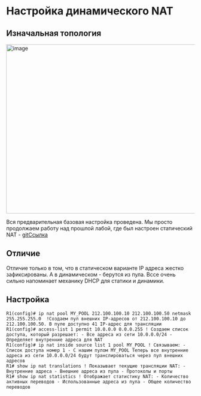 # Настройка динамического NAT
## Изначальная топология
<img width="848" height="451" alt="image" src="https://github.com/user-attachments/assets/32b2ea33-504e-4384-aaa8-1ee7fb92805a" />

Вся предварительная базовая настройка проведена. Мы просто продолжаем работу над прошлой лабой, где был настроен статический NAT - [gitСсылка](<img width="848" height="451" alt="image" src="https://github.com/user-attachments/assets/1a875d05-2dc0-47a7-8697-0619e23b75cb" />
)

## Отличие
Отличие только в том, что в статическом варианте IP адреса жестко зафиксированы. А в динамическом - берутся из пула. Вссе очень сильно напоминает механику DHCP для статики и динамики. 

## Настройка
```
R1(config)# ip nat pool MY_POOL 212.100.100.10 212.100.100.50 netmask 255.255.255.0  !Создаем пул внешних IP-адресов от 212.100.100.10 до 212.100.100.50. В пуле доступно 41 IP-адрес для трансляции
R1(config)# access-list 1 permit 10.0.0.0 0.0.0.255 ! Создаем список доступа, который разрешает: - Все адреса из сети 10.0.0.0/24 - Определяет внутренние адреса для NAT
R1(config)# ip nat inside source list 1 pool MY_POOL ! Связываем: - Список доступа номер 1 - С нашим пулом MY_POOL Теперь все внутренние адреса из сети 10.0.0.0/24 будут транслироваться через пул внешних адресов
R1# show ip nat translations ! Показывает текущие трансляции NAT: - Внутренние адреса - Внешние адреса из пула - Протоколы и порты
R1# show ip nat statistics ! Отображает статистику NAT: - Количество активных переводов - Использованные адреса из пула - Общее количество переводов
```

